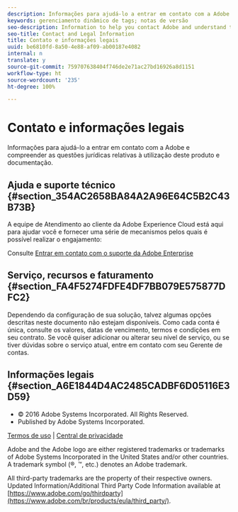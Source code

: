 ```yaml
---
description: Informações para ajudá-lo a entrar em contato com a Adobe e compreender as questões jurídicas relativas à utilização deste produto e documentação.
keywords: gerenciamento dinâmico de tags; notas de versão
seo-description: Information to help you contact Adobe and understand the legal issues concerning your use of this product and documentation.
seo-title: Contact and Legal Information
title: Contato e informações legais
uuid: be6810fd-8a50-4e88-af09-ab00187e4082
internal: n
translate: y
source-git-commit: 759707638404f746de2e71ac27bd16926a8d1151
workflow-type: ht
source-wordcount: '235'
ht-degree: 100%

---
```



# Contato e informações legais

Informações para ajudá-lo a entrar em contato com a Adobe e compreender as questões jurídicas relativas à utilização deste produto e documentação.


## Ajuda e suporte técnico {#section_354AC2658BA84A2A96E64C5B2C43B73B}

A equipe de Atendimento ao cliente da Adobe Experience Cloud está aqui para ajudar você e fornecer uma série de mecanismos pelos quais é possível realizar o engajamento:

Consulte [Entrar em contato com o suporte da Adobe Enterprise](https://helpx.adobe.com/br/contact/enterprise-support.ec.html)

## Serviço, recursos e faturamento {#section_FA4F5274FDFE4DF7BB079E575877DFC2}

Dependendo da configuração de sua solução, talvez algumas opções descritas neste documento não estejam disponíveis. Como cada conta é única, consulte os valores, datas de vencimento, termos e condições em seu contrato. Se você quiser adicionar ou alterar seu nível de serviço, ou se tiver dúvidas sobre o serviço atual, entre em contato com seu Gerente de contas.

<!--
## Feedback {#section_8154D6D712054220A90D85FA8E92933E}
Adobe Systems welcome any suggestions or feedback regarding this solution. You can add enhancement ideas and suggestions for the Analytics suite to our [Customer Idea Exchange](https://my.omniture.com/login/?r=%2Fp%2Fsuite%2Fcurrent%2Findex.html%3Fa%3DIdeasExchange.Redirect%26redirectreason%3Dnotregistered%26referer%3Dhttp%253A%252F%252Fideas.omniture.com%252Ft5%252FAdobe-Idea-Exchange-for-Omniture%252Fidb-p%252FIdeaExchange3). -->

## Informações legais {#section_A6E1844D4AC2485CADBF6D05116E3D59}


<ul class="simplelist"> 
 <li> © 2016 Adobe Systems Incorporated. All Rights Reserved. </li> 
 <li> Published by Adobe Systems Incorporated. </li> 
</ul>

[Termos de uso](https://www.adobe.com/go/marketingcloud_terms_of_use) | [Central de privacidade](https://www.adobe.com/br/privacy/policy.html)

Adobe and the Adobe logo are either registered trademarks or trademarks of Adobe Systems Incorporated in the United States and/or other countries. A trademark symbol (®, ™, etc.) denotes an Adobe trademark.

All third-party trademarks are the property of their respective owners. Updated Information/Additional Third Party Code Information available at [https://www.adobe.com/go/thirdparty](https://www.adobe.com/br/products/eula/third_party/).

